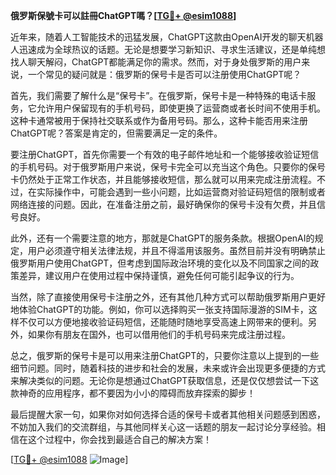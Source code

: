 **俄罗斯保號卡可以註冊ChatGPT嗎？[[TG💪+ @esim1088](https://t.me/s/esim1088)]**

近年来，随着人工智能技术的迅猛发展，ChatGPT这款由OpenAI开发的聊天机器人迅速成为全球热议的话题。无论是想要学习新知识、寻求生活建议，还是单纯想找人聊天解闷，ChatGPT都能满足你的需求。然而，对于身处俄罗斯的用户来说，一个常见的疑问就是：俄罗斯的保号卡是否可以注册使用ChatGPT呢？

首先，我们需要了解什么是“保号卡”。在俄罗斯，保号卡是一种特殊的电话卡服务，它允许用户保留现有的手机号码，即使更换了运营商或者长时间不使用手机。这种卡通常被用于保持社交联系或作为备用号码。那么，这种卡能否用来注册ChatGPT呢？答案是肯定的，但需要满足一定的条件。

要注册ChatGPT，首先你需要一个有效的电子邮件地址和一个能够接收验证短信的手机号码。对于俄罗斯用户来说，保号卡完全可以充当这个角色。只要你的保号卡仍然处于正常工作状态，并且能够接收短信，那么就可以用来完成注册流程。不过，在实际操作中，可能会遇到一些小问题，比如运营商对验证码短信的限制或者网络连接的问题。因此，在准备注册之前，最好确保你的保号卡没有欠费，并且信号良好。

此外，还有一个需要注意的地方，那就是ChatGPT的服务条款。根据OpenAI的规定，用户必须遵守相关法律法规，并且不得滥用该服务。虽然目前并没有明确禁止俄罗斯用户使用ChatGPT，但考虑到国际政治环境的变化以及不同国家之间的政策差异，建议用户在使用过程中保持谨慎，避免任何可能引起争议的行为。

当然，除了直接使用保号卡注册之外，还有其他几种方式可以帮助俄罗斯用户更好地体验ChatGPT的功能。例如，你可以选择购买一张支持国际漫游的SIM卡，这样不仅可以方便地接收验证码短信，还能随时随地享受高速上网带来的便利。另外，如果你有朋友在国外，也可以借用他们的手机号码来完成注册过程。

总之，俄罗斯的保号卡是可以用来注册ChatGPT的，只要你注意以上提到的一些细节问题。同时，随着科技的进步和社会的发展，未来或许会出现更多便捷的方式来解决类似的问题。无论你是想通过ChatGPT获取信息，还是仅仅想尝试一下这款神奇的应用程序，都不要因为小小的障碍而放弃探索的脚步！

最后提醒大家一句，如果你对如何选择合适的保号卡或者其他相关问题感到困惑，不妨加入我们的交流群组，与其他同样关心这一话题的朋友一起讨论分享经验。相信在这个过程中，你会找到最适合自己的解决方案！

[[TG💪+ @esim1088](https://t.me/s/esim1088) ![Image](https://i.postimg.cc/4NQfJmqS/Snipaste-2025-05-13-00-14-12.png)]